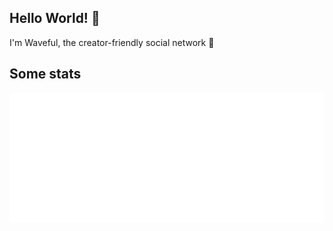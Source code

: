 ## Hello World! 👋
I'm Waveful, the creator-friendly social network 🌊

## Some stats
![Metrics](https://github.com/Waveful-Organization/.github/blob/main/github-metrics.svg)
